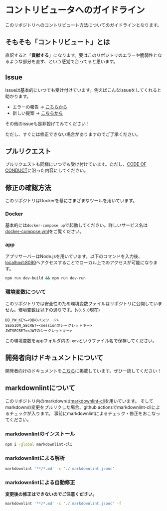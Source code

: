 # コントリビュータへのガイドライン

このリポジトリへのコントリビュート方法についてのガイドラインとなります。

## そもそも「コントリビュート」とは

直訳すると「**貢献する**」になります。要はこのリポジトリのエラーや脆弱性となるような部分を直す、という感覚で合ってると思います。

## Issue

issueは基本的にいつでも受け付けています。例えばこんなissueをしてくれると助かります。

- エラーの報告 → [こちらから](https://github.com/booksearch-hotate/hotate-server/issues/new?assignees=&labels=bug&template=------.md&title=%5BBug%5D)
- 新しい提案 → [こちらから](https://github.com/booksearch-hotate/hotate-server/issues/new?assignees=&labels=suggest&template=--------.md&title=%5BSuggest%5D)

その他のissueも是非投げてみてください！

ただし、すぐには修正できない場合がありますのでご了承ください。

## プルリクエスト

プルリクエストも同様にいつでも受け付けています。ただし、[CODE OF CONDUCT](./CODE_OF_CONDUCT.md)に沿った内容にしてください。

## 修正の確認方法

このリポジトリはDockerを基にさまざまなツールを用いています。

### Docker

基本的には`docker-compose up`で起動してください。詳しいサービス名は[docker-compose.yml](./docker-compose.yml)をご覧ください。

### app

アプリサーバーはNode.jsを用いています。以下のコマンドを入力後、[localhost:8080](http://localhost:8080)へアクセスすることでローカル上でのアクセスが可能になります。

```bash
npm run dev-build && npm run dev-run
```

### 環境変数について

このリポジトリでは安全性のため環境変数ファイルはリポジトリに公開していません。環境変数は以下の通りです。(`v0.5.0`現在)

```env
DB_PW_KEY=<DBのパスワード>
SESSION_SECRET=<sessionのシークレットキー>
JWTSECRET=<JWTのシークレットキー>
```

この環境変数をappフォルダ内の`.env`というファイル名で保存してください。

## 開発者向けドキュメントについて

開発者向けのドキュメントを[こちら](https://github.com/booksearch-hotate/hotate-server/blob/main/DOC/dear-developer.md)に掲載しています。ぜひ一読してください！

## markdownlintについて

このリポジトリ内のmarkdownは[markdownlint-cli](https://www.npmjs.com/package/markdownlint-cli)を用いています。
そしてmarkdownの変更をプルリクした場合、github actionsでmarkdownlint-cliによるチェックが入ります。
事前にmarkdownlintによるチェック・修正をおこなってください。

### markdownlintのインストール

```bash
npm i -global markdownlint-cli
```

### markdownlintによる解析

```bash
markdownlint '**/*.md' -c './.markdownlint.jsonc'
```

### markdownlintによる自動修正

**変更後の修正はできないのでご注意ください。**

```bash
markdownlint '**/*.md' -c './.markdownlint.jsonc' -f
```
